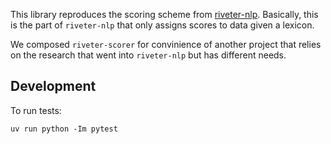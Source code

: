 This library reproduces the scoring scheme from
[riveter-nlp](https://github.com/maartensap/riveter-nlp). Basically,
this is the part of `riveter-nlp` that only assigns scores to data
given a lexicon. 

We composed `riveter-scorer` for convinience of another project that
relies on the research that went into `riveter-nlp` but has different
needs. 

## Development

To run tests:

```{shell}
uv run python -Im pytest
```
